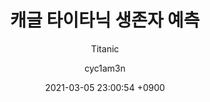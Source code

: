 ---
layout: post
title:  "캐글 타이타닉 생존자 예측 "
subtitle: "Titanic"
post_description: "Titanic: Machine Learning from Disaster with python"
date:   2021-03-05 23:00:54 +0900
tags: [data-science, machine-learning, kaggle]
background: '/imgages/ship-3401500_1920'
author: cyc1am3n
comments: true
---